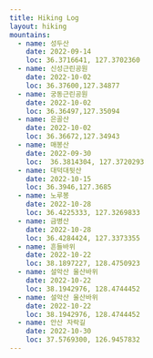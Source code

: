```yaml
---
title: Hiking Log
layout: hiking
mountains:
  - name: 성두산
    date: 2022-09-14
    loc: 36.3716641, 127.3702360
  - name: 신성근린공원
    date: 2022-10-02
    loc: 36.37600,127.34877
  - name: 궁동근린공원
    date: 2022-10-02
    loc: 36.36497,127.35094
  - name: 은골산
    date: 2022-10-02
    loc: 36.36672,127.34943
  - name: 매봉산
    date: 2022-09-30
    loc:  36.3814304, 127.3720293
  - name: 대덕대뒷산
    date: 2022-10-15
    loc: 36.3946,127.3685
  - name: 노루봉
    date: 2022-10-28
    loc: 36.4225333, 127.3269833
  - name: 금병산
    date: 2022-10-28
    loc: 36.4284424, 127.3373355
  - name: 흔들바위
    date: 2022-10-22
    loc: 38.1897227, 128.4750923
  - name: 설악산 울산바위
    date: 2022-10-22
    loc: 38.1942976, 128.4744452
  - name: 설악산 울산바위
    date: 2022-10-22
    loc: 38.1942976, 128.4744452
  - name: 안산 자락길
    date: 2022-10-30
    loc: 37.5769300, 126.9457832
---
```

